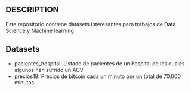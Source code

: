 ## DESCRIPTION

Este repositorio contiene datasets interesantes para trabajos de Data Science y Machine learning

## Datasets

* pacientes_hospital: Listado de pacientes de un hospital de los cuales algunos han sufrido un ACV
* precios18: Precios de bitcoin cada un minuto por un total de 70.000 minutos
